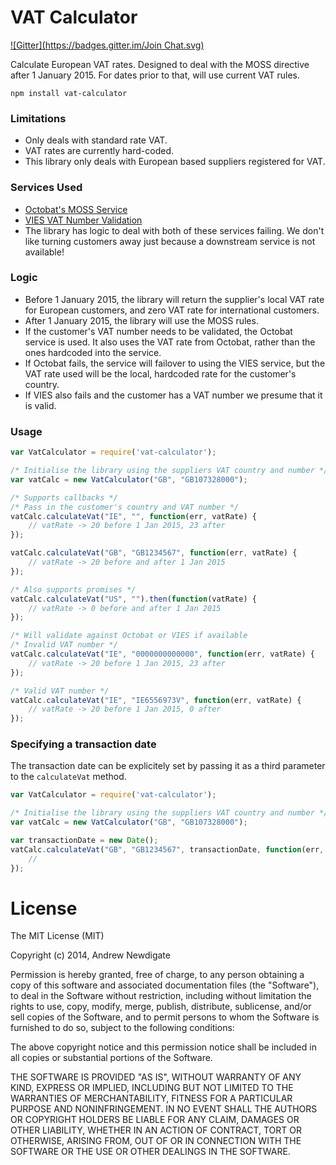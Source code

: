 # VAT Calculator

[![Gitter](https://badges.gitter.im/Join Chat.svg)](https://gitter.im/gitterHQ/vat-calculator?utm_source=badge&utm_medium=badge&utm_campaign=pr-badge&utm_content=badge)

Calculate European VAT rates. Designed to deal with the MOSS directive after 1 January 2015. For dates prior to that, will use current VAT rules.

```shell
npm install vat-calculator
```

### Limitations

* Only deals with standard rate VAT.
* VAT rates are currently hard-coded.
* This library only deals with European based suppliers registered for VAT.

### Services Used

* [Octobat's MOSS Service](https://www.octobat.com/2015-eu-vat-invoices)
* [VIES VAT Number Validation](http://ec.europa.eu/taxation_customs/vies/)
* The library has logic to deal with both of these services failing. We don't like turning customers away just because a downstream service is not available!

### Logic

* Before 1 January 2015, the library will return the supplier's local VAT rate for European customers, and zero VAT rate for international customers.
* After 1 January 2015, the library will use the MOSS rules.
* If the customer's VAT number needs to be validated, the Octobat service is used. It also uses the VAT rate from Octobat, rather than the ones hardcoded into the service.
* If Octobat fails, the service will failover to using the VIES service, but the VAT rate used will be the local, hardcoded rate for the customer's country.
* If VIES also fails and the customer has a VAT number we presume that it is valid. 


### Usage

```javascript
var VatCalculator = require('vat-calculator');

/* Initialise the library using the suppliers VAT country and number */
var vatCalc = new VatCalculator("GB", "GB107328000");

/* Supports callbacks */
/* Pass in the customer's country and VAT number */
vatCalc.calculateVat("IE", "", function(err, vatRate) {
    // vatRate -> 20 before 1 Jan 2015, 23 after
});

vatCalc.calculateVat("GB", "GB1234567", function(err, vatRate) {
    // vatRate -> 20 before and after 1 Jan 2015
});

/* Also supports promises */
vatCalc.calculateVat("US", "").then(function(vatRate) {
    // vatRate -> 0 before and after 1 Jan 2015
});

/* Will validate against Octobat or VIES if available
/* Invalid VAT number */
vatCalc.calculateVat("IE", "0000000000000", function(err, vatRate) {
    // vatRate -> 20 before 1 Jan 2015, 23 after
});

/* Valid VAT number */
vatCalc.calculateVat("IE", "IE6556973V", function(err, vatRate) {
    // vatRate -> 20 before 1 Jan 2015, 0 after
});
```

### Specifying a transaction date

The transaction date can be explicitely set by passing it as a third parameter to the `calculateVat` method.


```javascript
var VatCalculator = require('vat-calculator');

/* Initialise the library using the suppliers VAT country and number */
var vatCalc = new VatCalculator("GB", "GB107328000");

var transactionDate = new Date();
vatCalc.calculateVat("GB", "GB1234567", transactionDate, function(err, vatRate) {
    //
});

```

# License
The MIT License (MIT)

Copyright (c) 2014, Andrew Newdigate

Permission is hereby granted, free of charge, to any person obtaining a copy
of this software and associated documentation files (the "Software"), to deal
in the Software without restriction, including without limitation the rights
to use, copy, modify, merge, publish, distribute, sublicense, and/or sell
copies of the Software, and to permit persons to whom the Software is
furnished to do so, subject to the following conditions:

The above copyright notice and this permission notice shall be included in
all copies or substantial portions of the Software.

THE SOFTWARE IS PROVIDED "AS IS", WITHOUT WARRANTY OF ANY KIND, EXPRESS OR
IMPLIED, INCLUDING BUT NOT LIMITED TO THE WARRANTIES OF MERCHANTABILITY,
FITNESS FOR A PARTICULAR PURPOSE AND NONINFRINGEMENT. IN NO EVENT SHALL THE
AUTHORS OR COPYRIGHT HOLDERS BE LIABLE FOR ANY CLAIM, DAMAGES OR OTHER
LIABILITY, WHETHER IN AN ACTION OF CONTRACT, TORT OR OTHERWISE, ARISING FROM,
OUT OF OR IN CONNECTION WITH THE SOFTWARE OR THE USE OR OTHER DEALINGS IN
THE SOFTWARE.
